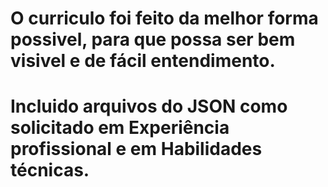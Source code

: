 # O curriculo foi feito da melhor forma possivel, para que possa ser bem visivel e de fácil entendimento.
# Incluido arquivos do JSON como solicitado em Experiência profissional e em Habilidades técnicas.
